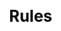 ---
title: Rules
layout: toto_5/rules
description: Rules about how to play Toto 5 game.
js: []
css: ["css/game/toto_3/toto_3.css"]
---